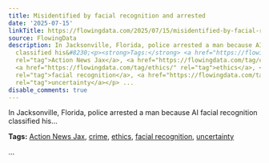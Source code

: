 ```yaml
---
title: Misidentified by facial recognition and arrested
date: '2025-07-15'
linkTitle: https://flowingdata.com/2025/07/15/misidentified-by-facial-recognition-and-arrested/
source: FlowingData
description: In Jacksonville, Florida, police arrested a man because AI facial recognition
  classified his&#8230;<p><strong>Tags:</strong> <a href="https://flowingdata.com/tag/action-news-jax/"
  rel="tag">Action News Jax</a>, <a href="https://flowingdata.com/tag/crime/" rel="tag">crime</a>,
  <a href="https://flowingdata.com/tag/ethics/" rel="tag">ethics</a>, <a href="https://flowingdata.com/tag/facial-recognition/"
  rel="tag">facial recognition</a>, <a href="https://flowingdata.com/tag/uncertainty/"
  rel="tag">uncertainty</a></p> ...
disable_comments: true
---
```

In Jacksonville, Florida, police arrested a man because AI facial recognition classified his&#8230;<p><strong>Tags:</strong> <a href="https://flowingdata.com/tag/action-news-jax/" rel="tag">Action News Jax</a>, <a href="https://flowingdata.com/tag/crime/" rel="tag">crime</a>, <a href="https://flowingdata.com/tag/ethics/" rel="tag">ethics</a>, <a href="https://flowingdata.com/tag/facial-recognition/" rel="tag">facial recognition</a>, <a href="https://flowingdata.com/tag/uncertainty/" rel="tag">uncertainty</a></p> ...